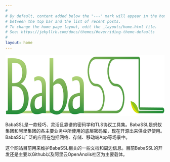 ```yaml
---
#
# By default, content added below the "---" mark will appear in the home page
# between the top bar and the list of recent posts.
# To change the home page layout, edit the _layouts/home.html file.
# See: https://jekyllrb.com/docs/themes/#overriding-theme-defaults
#
layout: home
---
```


<span id="img1"><img src="/images/Babassl-logo-slim.png" alt="logo" width="867" height="192"  /></span>

BabaSSL是一款轻巧、灵活且靠谱的密码学和TLS协议工具集。BabaSSL是蚂蚁集团和阿里集团的各主要业务中所使用的底层密码库，现在开源出来供业界使用。BabaSSL广泛的应用在包括网络、存储、移动端App等场景中。

这个网站目前用来维护BabaSSL相关的一些文档和周边信息。目前BabaSSL的开发还是主要以Github以及阿里云OpenAnolis社区为主要载体。

